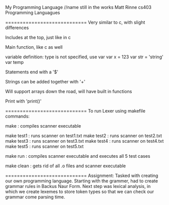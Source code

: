My Programming Language     //name still in the works
Matt Rinne
cs403 Programming Languagues

============================
Very similar to c, with slight differences

Includes at the top, just like in c

Main function, like c as well

variable definition: type is not specified, use var
  var x = 123
  var str = 'string'
  var temp
  
Statements end with a '$'

Strings can be added together with '+'

Will support arrays down the road, will have built in functions

Print with 'print()'

============================
To run Lexer using makefile commands:

  make : compiles scanner executable
  
  make test1 : runs scanner on test1.txt
  make test2 : runs scanner on test2.txt
  make test3 : runs scanner on test3.txt
  make test4 : runs scanner on test4.txt
  make test5 : runs scanner on test5.txt
  
  make run : compiles scanner executable and executes all 5 test cases
  
  make clean : gets rid of all .o files and scanner executable
  
  
============================
Assignment:
Tasked with creating our own programming language.
Starting with the grammer, had to create grammar rules in Backus Naur Form.
Next step was lexical analysis, in which we create lexemes to store token types so that we can check our grammar come parsing time.
